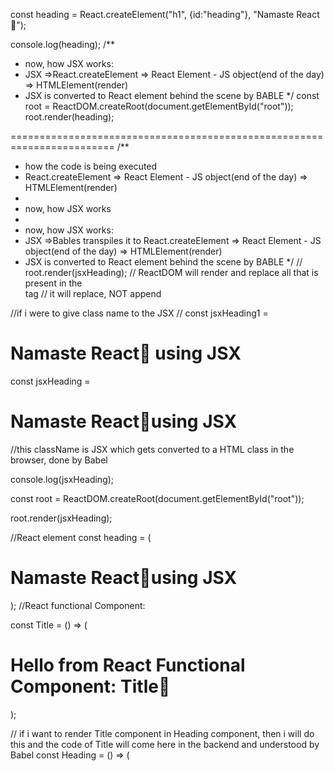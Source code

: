 const heading = React.createElement("h1", {id:"heading"}, "Namaste React🚀");

console.log(heading);
/\*\*

- now, how JSX works:
- JSX =>React.createElement => React Element - JS object(end of the day) => HTMLElement(render)
- JSX is converted to React element behind the scene by BABLE
  \*/
  const root = ReactDOM.createRoot(document.getElementById("root"));
  root.render(heading);

========================================================================
/\*\*

- how the code is being executed
- React.createElement => React Element - JS object(end of the day) => HTMLElement(render)
-
- now, how JSX works
-
- now, how JSX works:
- JSX =>Bables transpiles it to React.createElement => React Element - JS object(end of the day) => HTMLElement(render)
- JSX is converted to React element behind the scene by BABLE
  \*/
  // root.render(jsxHeading);
  // ReactDOM will render and replace all that is present in the <div> tag
  // it will replace, NOT append

//if i were to give class name to the JSX
// const jsxHeading1 = <h1 className="head">Namaste React🚀 using JSX</h1>

const jsxHeading = <h1 className = "heading">Namaste React🚀using JSX</h1>
//this className is JSX which gets converted to a HTML class in the browser, done by Babel

console.log(jsxHeading);

const root = ReactDOM.createRoot(document.getElementById("root"));

root.render(jsxHeading);

//React element
const heading = (

<h1 className="head">
Namaste React🚀using JSX
</h1>
);
//React functional Component:

const Title = () => (

<div id = "container">
<h1 className="head"> Hello from React Functional Component: Title🚀</h1>
</div>
);

// if i want to render Title component in Heading component, then i will do this and the code of Title will come here in the backend and understood by Babel
const Heading = () => (

<div id = "container">
<Title/>  
 <h1 className="head"> Hello from React Functional Component: Heading🚀</h1>
</div>
);
//above is called Component Composition: composing two component together like above example
const root = ReactDOM.createRoot(document.getElementById("root"));

root.render(<Heading />);

//React Component: Everything is a component in react:
/\*\*

- two types of component
- class based : old way
- functional based : new way
-
- (a) Functional Component:
- const Heading = ()=> (
- return <h1 className = "head"> Hello from React Functional Component</h1>
- );
-
- We can also created Nested Functional Component:
- const Heading = () =>(
- <div id = "container">
-      <h1 className = "head"> Hello from Nested  React Functional Component</h1>
- </div>
- );
-
- to render functional component : root.render(<Heading/>);
-
-
- \*/

==========================================================
Eipsode 4:

Hard coding the values :

const ResturantCard = () =>{
return (

<div className="res-card">
<img className = "res-logo" alt = "res-logo" src = "https://encrypted-tbn0.gstatic.com/images?q=tbn:ANd9GcSDcCU2eMgh5ybB55I_hLeYiNQ8yuC9_lbSGdH3jtCCPg9S4nIJJZOFTn-2CfXIc3f8Big&usqp=CAU" />
<h3 className="res-name1">Meghna Foods</h3>
<h4 className="cuisine">Biryani, North India, Thai</h4>
<h4 className="rating">4.4 ⭐</h4>
<h4 className="del-time"> ETA : 40 - 45 mins</h4>

        </div>
    )

## }

<h3 className="res-name1">{resData.info.name}</h3>
      <h4 className="cuisine">{resData.info.cuisines.join(", ")}</h4>
      <h4 className="costForTwo">{resData.info.costForTwo} for Two</h4>
      <h4 className="rating">{resData.info.avgRating} ⭐</h4>
      <h4 className="del-time">{resData.info.sla.slaString}</h4>

writing above this as :

const {
cloudinaryImageId,
name,
cuisines,
costForTwo,
avgRating,
slaString,
} = resData?.data;

<!-- the above is called destructuring our data -->

    <h3 className="res-name1">{name}</h3>
    <h4 className="cuisine">{cuisines.join(", ")}</h4>
    <h4 className="costForTwo">{costForTwo} for Two</h4>
    <h4 className="rating">{avgRating} ⭐</h4>
    <h4 className="del-time">{sla.slaString}</h4>

---

        {/* <ResturantCard resData = {resList[0]}/>
        <ResturantCard resData = {resList[1]}/>
        <ResturantCard resData = {resList[2]}/>
        <ResturantCard resData = {resList[3]}/>
        <ResturantCard resData = {resList[4]}/>
        <ResturantCard resData = {resList[5]}/>
        <ResturantCard resData = {resList[6]}/>
        <ResturantCard resData = {resList[7]}/>  */}

        is equivalent to

        {
            resList.map(resturant => <ResturantCard resData = {resturant}/>)
        }

---

warning:

App.js:894 Warning: Each child in a list should have a unique "key" prop.

to fix this, there is a key in the react component

    <ResturantCard key = {resturant.info.id} resData = {resturant}/>)

=> e have addded this : key = {resturant.info.id}

=> Unique Key property: It means each of the item in resList has to be uniquley represented.
so always add key to MAP 0

why we need keys in Map?

=============================================================================================

Episode 5:

//normal JS Variable:
let listOfResturant1 = [];
//State Variable:
let [listOfResturant1] = useSate([]);

      `Array Destructuring`:
      const arr = useState(resList);

      [listOfResturant, setListOfResturant] = arr;

      This above is the same thing as below:

       [listOfResturant, setListOfResturant] = useState(resList);

=============================================================================================
Episode 6:

//we have used the below code to fetch data from swiggy api and store in promise(a javascript function)

const fetchData = async () =>{
const data = await fetch(
"https://www.swiggy.com/dapi/restaurants/list/v5?lat=28.627981&lng=77.3648567&is-seo-homepage-enabled=true&page_type=DESKTOP_WEB_LISTING"
);

    const json = await data.json();

    console.log(json);

}

//used this to change the state of setListOfResturant - here we are also reading the json data using optional chaining
setListOfResturant(json?.data?.cards[1]?.card?.card?.gridElements?.infoWithStyle?.restaurants);

//to show a spinner while page is loading:
if(listOfResturant.length === 0){
return(
<h1>Loading.....</h1>
)
}

//shimmer UI

=========================================================
// console.log("body rendered");

/\*  
 setListOfResturant <- state variable in react
`Array Destructuring`:
const arr = useState(resList);

      [listOfResturant, setListOfResturant] = arr;

      const listOfResturant = arr[0];
      const setListOfResturant = arr[1];

      This above is the same thing as below:

       [listOfResturant, setListOfResturant] = useState(resList);

\*/

// syntax = useEffect(setup, dependencies?)

/\*

- State Variable - React powered element
- maintains the state of the component
- local state variable: local scope
-
- const [listOfResturant] = useState(); - State Variable
- let listOfResturant; - Normal Variable
- [listOfResturant] - state value by react
-
- const [listOfResturant] = useState(); - State Variable
- industry convention : we apply set before the name of the the list
- ex: listOfResturant -> setlistOfResturant, res -> setRes
- useState() returns the state of the variable and its is received in an Array
- \*/
